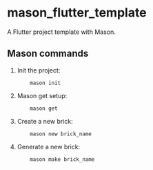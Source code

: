 # mason_flutter_template

A Flutter project template with Mason.

## Mason commands

1.  Init the project:

            mason init

2.  Mason get setup:

            mason get

3.  Create a new brick:

            mason new brick_name

4.  Generate a new brick:

            mason make brick_name
